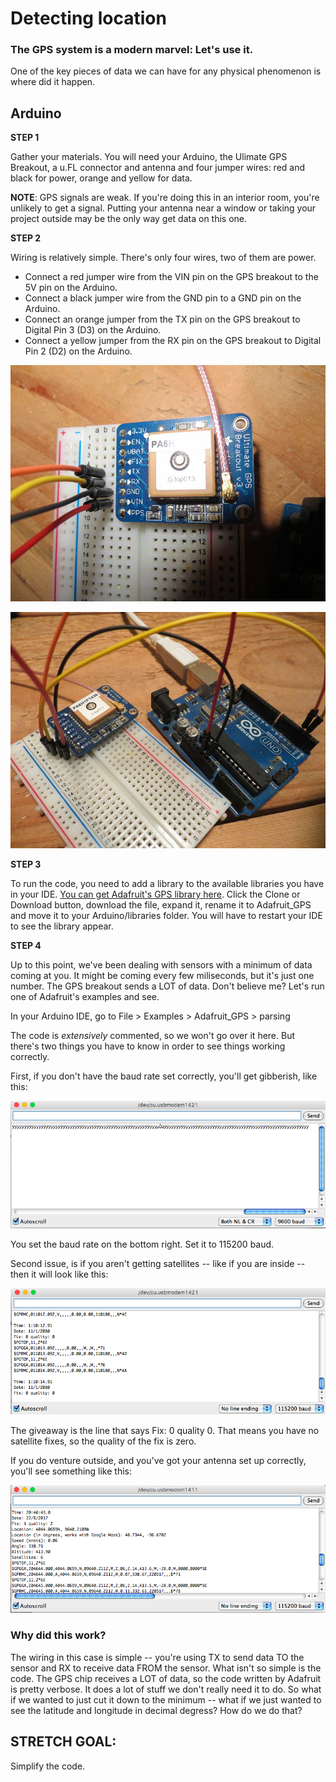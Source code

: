 # Detecting location

### The GPS system is a modern marvel: Let's use it.

One of the key pieces of data we can have for any physical phenomenon is where did it happen. 

## Arduino

**STEP 1**

Gather your materials. You will need your Arduino, the Ulimate GPS Breakout, a u.FL connector and antenna and four jumper wires: red and black for power, orange and yellow for data.

**NOTE**: GPS signals are weak. If you're doing this in an interior room, you're unlikely to get a signal. Putting your antenna near a window or taking your project outside may be the only way get data on this one.   

**STEP 2** 

Wiring is relatively simple. There's only four wires, two of them are power. 

* Connect a red jumper wire from the VIN pin on the GPS breakout to the 5V pin on the Arduino. 
* Connect a black jumper wire from the GND pin to a GND pin on the Arduino. 
* Connect an orange jumper from the TX pin on the GPS breakout to  Digital Pin 3 (D3) on the Arduino.
* Connect a yellow jumper from the RX pin on the GPS breakout to Digital Pin 2 (D2) on the Arduino.

![arduino-gps-1](../images/arduino-gps-1.jpg)

![arduino-gps-2](../images/arduino-gps-2.jpg)
  
**STEP 3** 

To run the code, you need to add a library to the available libraries you have in your IDE. [You can get Adafruit's GPS library here](https://github.com/adafruit/Adafruit_GPS). Click the Clone or Download button, download the file, expand it, rename it to Adafruit_GPS and move it to your Arduino/libraries folder. You will have to restart your IDE to see the library appear. 

**STEP 4** 

Up to this point, we've been dealing with sensors with a minimum of data coming at you. It might be coming every few miliseconds, but it's just one number. The GPS breakout sends a LOT of data. Don't believe me? Let's run one of Adafruit's examples and see. 

In your Arduino IDE, go to File > Examples > Adafruit_GPS > parsing

The code is *extensively* commented, so we won't go over it here. But there's two things you have to know in order to see things working correctly. 

First, if you don't have the baud rate set correctly, you'll get gibberish, like this: 

![arduino-gps-3](../images/arduino-gps-3.png)

You set the baud rate on the bottom right. Set it to 115200 baud. 

Second issue, is if you aren't getting satellites -- like if you are inside -- then it will look like this:

![arduino-gps-4](../images/arduino-gps-4.png)

The giveaway is the line that says Fix: 0 quality 0. That means you have no satellite fixes, so the quality of the fix is zero. 

If you do venture outside, and you've got your antenna set up correctly, you'll see something like this:

![arduino-gps-5](../images/arduino-gps-5.png)


### Why did this work? 

The wiring in this case is simple -- you're using TX to send data TO the sensor and RX to receive data FROM the sensor. What isn't so simple is the code. The GPS chip receives a LOT of data, so the code written by Adafruit is pretty verbose. It does a lot of stuff we don't really need it to do. So what if we wanted to just cut it down to the minimum -- what if we just wanted to see the latitude and longitude in decimal degress? How do we do that? 


## STRETCH GOAL:

Simplify the code.  

